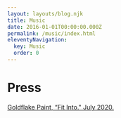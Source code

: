 ```yaml
---
layout: layouts/blog.njk
title: Music
date: 2016-01-01T00:00:00.000Z
permalink: /music/index.html
eleventyNavigation: 
  key: Music
  order: 0
---
```


# Press
[Goldflake Paint, “Fit Into." July 2020.](https://www.goldflakepaint.co.uk/alexia-avina-fit-into/)
